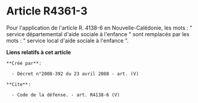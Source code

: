 # Article R4361-3

Pour l'application de l'article R. 4138-6 en Nouvelle-Calédonie, les mots : " service départemental d'aide sociale à
l'enfance " sont remplacés par les mots : " service local d'aide sociale à l'enfance ".

**Liens relatifs à cet article**

	**Créé par**:

	  - Décret n°2008-392 du 23 avril 2008 - art. (V)

	**Cite**:

	  - Code de la défense. - art. R4138-6 (V)
